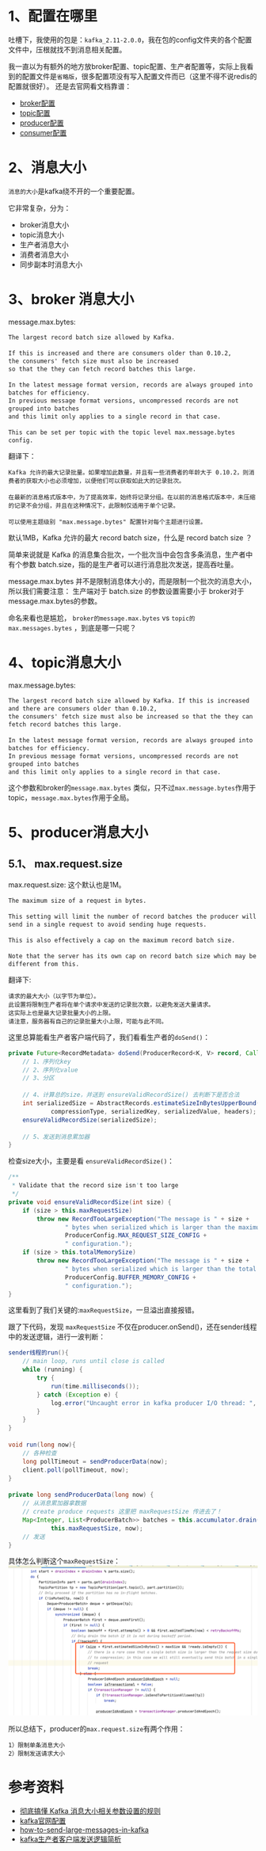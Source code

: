 # 1、配置在哪里

吐槽下，我使用的包是：`kafka_2.11-2.0.0`，我在包的config文件夹的各个配置文件中，压根就找不到消息相关配置。

我一直以为有额外的地方放broker配置、topic配置、生产者配置等，实际上我看到的配置文件是`省略版`，很多配置项没有写入配置文件而已（这里不得不说redis的配置就很好）。
还是去官网看文档靠谱：
* [broker配置](https://kafka.apache.org/20/documentation.html#brokerconfigs)
* [topic配置](https://kafka.apache.org/20/documentation.html#topicconfigs)
* [producer配置](https://kafka.apache.org/20/documentation.html#producerconfigs)
* [consumer配置](https://kafka.apache.org/20/documentation.html#consumerconfigs)

# 2、消息大小
`消息的大小`是kafka绕不开的一个重要配置。

它非常复杂，分为：
* broker消息大小
* topic消息大小
* 生产者消息大小
* 消费者消息大小
* 同步副本时消息大小


# 3、broker 消息大小

message.max.bytes: 
```text
The largest record batch size allowed by Kafka. 

If this is increased and there are consumers older than 0.10.2, 
the consumers' fetch size must also be increased 
so that the they can fetch record batches this large.

In the latest message format version, records are always grouped into batches for efficiency. 
In previous message format versions, uncompressed records are not grouped into batches 
and this limit only applies to a single record in that case.

This can be set per topic with the topic level max.message.bytes config.
```
翻译下：
```text
Kafka 允许的最大记录批量。如果增加此数量，并且有一些消费者的年龄大于 0.10.2，则消费者的获取大小也必须增加，以便他们可以获取如此大的记录批次。

在最新的消息格式版本中，为了提高效率，始终将记录分组。在以前的消息格式版本中，未压缩的记录不会分组，并且在这种情况下，此限制仅适用于单个记录。

可以使用主题级别 "max.message.bytes" 配置针对每个主题进行设置。
```
默认1MB，Kafka 允许的最大 record batch size，什么是 record batch size ？

简单来说就是 Kafka 的消息集合批次，一个批次当中会包含多条消息，生产者中有个参数 batch.size，指的是生产者可以进行消息批次发送，提高吞吐量。

message.max.bytes 并不是限制消息体大小的，而是限制一个批次的消息大小，所以我们需要注意：
生产端对于 batch.size 的参数设置需要小于 broker对于message.max.bytes的参数。

命名来看也是尴尬， `broker的message.max.bytes` vs `topic的max.messages.bytes` ，到底是哪一只呢？


# 4、topic消息大小
max.message.bytes: 
```
The largest record batch size allowed by Kafka. If this is increased and there are consumers older than 0.10.2, 
the consumers' fetch size must also be increased so that the they can fetch record batches this large.

In the latest message format version, records are always grouped into batches for efficiency. 
In previous message format versions, uncompressed records are not grouped into batches 
and this limit only applies to a single record in that case.
```
这个参数和broker的`message.max.bytes` 类似，只不过`max.message.bytes`作用于topic，`message.max.bytes`作用于全局。

# 5、producer消息大小

## 5.1、 max.request.size
max.request.size: 这个默认也是1M。
```text
The maximum size of a request in bytes. 

This setting will limit the number of record batches the producer will send in a single request to avoid sending huge requests. 

This is also effectively a cap on the maximum record batch size. 

Note that the server has its own cap on record batch size which may be different from this.
```
翻译下:
```text
请求的最大大小（以字节为单位）。
此设置将限制生产者将在单个请求中发送的记录批次数，以避免发送大量请求。 
这实际上也是最大记录批量大小的上限。 
请注意，服务器有自己的记录批量大小上限，可能与此不同。
```
这里总算能看生产者客户端代码了，我们看看生产者的`doSend()`：
```java
private Future<RecordMetadata> doSend(ProducerRecord<K, V> record, Callback callback) {
    // 1、序列化key
    // 2、序列化value
    // 3、分区

    // 4、计算总的size，并送到 ensureValidRecordSize() 去判断下是否合法
    int serializedSize = AbstractRecords.estimateSizeInBytesUpperBound(apiVersions.maxUsableProduceMagic(),
            compressionType, serializedKey, serializedValue, headers);
    ensureValidRecordSize(serializedSize);

    // 5、发送到消息累加器
}
```
检查size大小，主要是看 `ensureValidRecordSize()`：
```java
/**
 * Validate that the record size isn't too large
 */
private void ensureValidRecordSize(int size) {
    if (size > this.maxRequestSize)
        throw new RecordTooLargeException("The message is " + size +
                " bytes when serialized which is larger than the maximum request size you have configured with the " +
                ProducerConfig.MAX_REQUEST_SIZE_CONFIG +
                " configuration.");
    if (size > this.totalMemorySize)
        throw new RecordTooLargeException("The message is " + size +
                " bytes when serialized which is larger than the total memory buffer you have configured with the " +
                ProducerConfig.BUFFER_MEMORY_CONFIG +
                " configuration.");
}
```
这里看到了我们关键的:`maxRequestSize`，一旦溢出直接报错。

跟了下代码，发现 `maxRequestSize` 不仅在producer.onSend()，还在sender线程中的发送逻辑，进行一波判断：
```java
sender线程的run(){
    // main loop, runs until close is called
    while (running) {
        try {
            run(time.milliseconds());
        } catch (Exception e) {
            log.error("Uncaught error in kafka producer I/O thread: ", e);
        }
    }
}

void run(long now){
    // 各种检查
    long pollTimeout = sendProducerData(now);
    client.poll(pollTimeout, now);
}

private long sendProducerData(long now) {
    // 从消息累加器拿数据
    // create produce requests 这里把 maxRequestSize 传进去了！
    Map<Integer, List<ProducerBatch>> batches = this.accumulator.drain(cluster, result.readyNodes,
            this.maxRequestSize, now);
    // 发送
}
```
具体怎么判断这个`maxRequestSize`：
![](imgs/2021-08-20-pnC5xH.png)

所以总结下，producer的`max.request.size`有两个作用：
```
1）限制单条消息大小
2）限制发送请求大小
```

# 参考资料
* [彻底搞懂 Kafka 消息大小相关参数设置的规则](https://cloud.tencent.com/developer/article/1633494)
* [kafka官网配置](https://kafka.apache.org/20/documentation.html#brokerconfigs)
* [how-to-send-large-messages-in-kafka](https://www.hadoopinrealworld.com/how-to-send-large-messages-in-kafka/)
* [kafka生产者客户端发送逻辑简析](http://chow.ink/2020/04/09/kafka生产者客户端发送逻辑简析/)